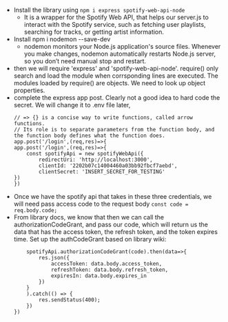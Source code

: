 - Install the library using ```npm i express spotify-web-api-node```
  - It is a wrapper for the Spotify Web API, that helps our server.js to interact with the Spotify service, such as fetching user playlists, searching for tracks, or getting artist information.
- Install npm i nodemon --save-dev
  - nodemon monitors your Node.js application's source files. Whenever you make changes, nodemon automatically restarts Node.js server, so you don’t need manual stop and restart.
- then we will require 'express' and 'spotify-web-api-node'. require() only search and load the module when corrsponding lines are executed. The modules loaded by require() are objects. We need to look up object properties.
- complete the express app post. Clearly not a good idea to hard code the secret. We will change it to .env file later,
  ```
  // => {} is a concise way to write functions, called arrow functions. 
  // Its role is to separate parameters from the function body, and the function body defines what the function does.
  app.post('/login',(req,res)=>{
  app.post('/login',(req,res)=>{
      const spotifyApi = new spotifyWebApi({
          redirectUri: 'http://localhost:3000',
          clientId: '2202b07c14004460a03bb92fbcf7aebd',
          clientSecret: 'INSERT_SECRET_FOR_TESTING'
  })
  })
  ```
- Once we have the spotify api that takes in these three credentials, we will need pass access code to the request body ```const code = req.body.code;```
- From library docs, we know that then we can call the authorizationCodeGrant, and pass our code, which will return us the data that has the access token, the refresh token, and the token expires time. Set up the authCodeGrant based on library wiki:
  ```
      spotifyApi.authorizationCodeGrant(code).then(data=>{
          res.json({
              accessToken: data.body.access_token,
              refreshToken: data.body.refresh_token,
              expiresIn: data.body.expires_in
          })
      }
      ).catch(() => {
          res.sendStatus(400);
      })
  })
  ```



